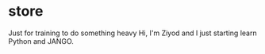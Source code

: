 # store
Just for training to do something heavy
Hi, I'm Ziyod and I just starting  learn Python and JANGO.
